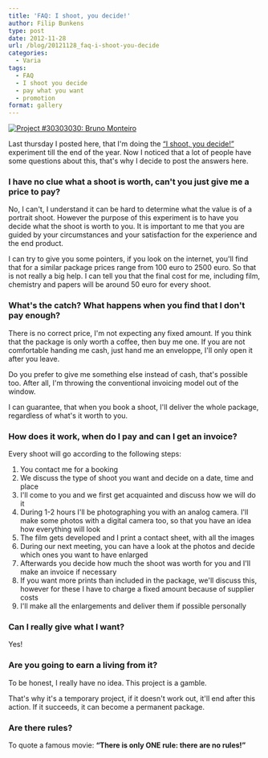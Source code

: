 ```yaml
---
title: 'FAQ: I shoot, you decide!'
author: Filip Bunkens
type: post
date: 2012-11-28
url: /blog/20121128_faq-i-shoot-you-decide
categories:
  - Varia
tags:
  - FAQ
  - I shoot you decide
  - pay what you want
  - promotion
format: gallery
---
```


[![Project #30303030: Bruno Monteiro][1]](/images/blogposts/20120502_project-30303030_shoot-17-15.jpg)

Last thursday I posted here, that I'm doing the <a href="http://www.pitslamp.com/blog/20121122_i-shoot-you-decide" title="I shoot, you decide!" rel="me">&#8220;I shoot, you decide!&#8221;</a> experiment till the end of the year. Now I noticed that a lot of people have some questions about this, that's why I decide to post the answers here.

### I have no clue what a shoot is worth, can't you just give me a price to pay?

No, I can't, I understand it can be hard to determine what the value is of a portrait shoot. However the purpose of this experiment is to have you decide what the shoot is worth to you. It is important to me that you are guided by your circumstances and your satisfaction for the experience and the end product.

I can try to give you some pointers, if you look on the internet, you'll find that for a similar package prices range from 100 euro to 2500 euro. So that is not really a big help. I can tell you that the final cost for me, including film, chemistry and papers will be around 50 euro for every shoot.

### What's the catch? What happens when you find that I don't pay enough?

There is no correct price, I'm not expecting any fixed amount. If you think that the package is only worth a coffee, then buy me one. If you are not comfortable handing me cash, just hand me an enveloppe, I'll only open it after you leave.

Do you prefer to give me something else instead of cash, that's possible too. After all, I'm throwing the conventional invoicing model out of the window.

I can guarantee, that when you book a shoot, I'll deliver the whole package, regardless of what's it worth to you.

### How does it work, when do I pay and can I get an invoice?

Every shoot will go according to the following steps:

  1. You contact me for a booking
  2. We discuss the type of shoot you want and decide on a date, time and place
  3. I'll come to you and we first get acquainted and discuss how we will do it
  4. During 1-2 hours I'll be photographing you with an analog camera. I'll make some photos with a digital camera too, so that you have an idea how everything will look
  5. The film gets developed and I print a contact sheet, with all the images
  6. During our next meeting, you can have a look at the photos and decide which ones you want to have enlarged
  7. Afterwards you decide how much the shoot was worth for you and I'll make an invoice if necessary
  8. If you want more prints than included in the package, we'll discuss this, however for these I have to charge a fixed amount because of supplier costs
  9. I'll make all the enlargements and deliver them if possible personally

### Can I really give what I want?

Yes!

### Are you going to earn a living from it?

To be honest, I really have no idea. This project is a gamble.

That's why it's a temporary project, if it doesn't work out, it'll end after this action. If it succeeds, it can become a permanent package.

### Are there rules?

To quote a famous movie: **“There is only ONE rule: there are no rules!”**

 [1]: /images/blogposts/20120502_project-30303030_shoot-17-15.jpg